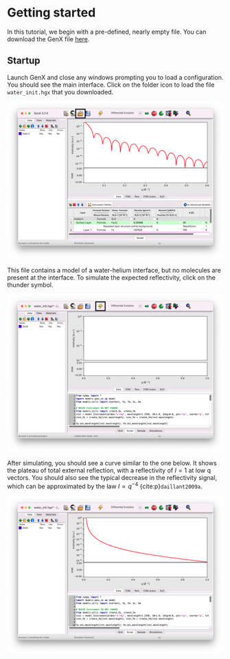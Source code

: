 # Getting started

In this tutorial, we begin with a pre-defined, nearly empty file. You can download the GenX file [here](../../../_static/water_init.hgx).

## Startup

Launch GenX and close any windows prompting you to load a configuration. You should see the main interface. Click on the folder icon to load the file `water_init.hgx` that you downloaded.

![](images/getting-started-open.png)

This file contains a model of a water-helium interface, but no molecules are present at the interface. To simulate the expected reflectivity, click on the thunder symbol.

![](images/getting-started-simulate-button.png)

After simulating, you should see a curve similar to the one below. It shows the plateau of total external reflection, with a reflectivity of $I=1$ at low q vectors. You should also see the typical decrease in the reflectivity signal, which can be approximated by the law $I \propto q^{-4}$ {cite:p}`daillant2009a`.

![](images/getting-started-simulate-water.png)
